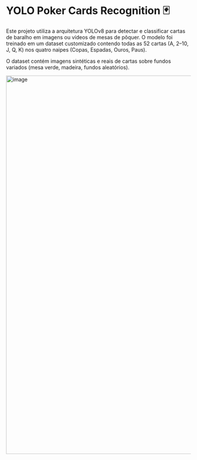 # YOLO Poker Cards Recognition 🃏
Este projeto utiliza a arquitetura YOLOv8 para detectar e classificar cartas de baralho em imagens ou vídeos de mesas de pôquer.
O modelo foi treinado em um dataset customizado contendo todas as 52 cartas (A, 2–10, J, Q, K) nos quatro naipes (Copas, Espadas, Ouros, Paus).

O dataset contém imagens sintéticas e reais de cartas sobre fundos variados (mesa verde, madeira, fundos aleatórios).

<img width="1920" height="1032" alt="image" src="https://github.com/user-attachments/assets/df667544-b082-421e-81a5-28a0eb9b00ed" />
